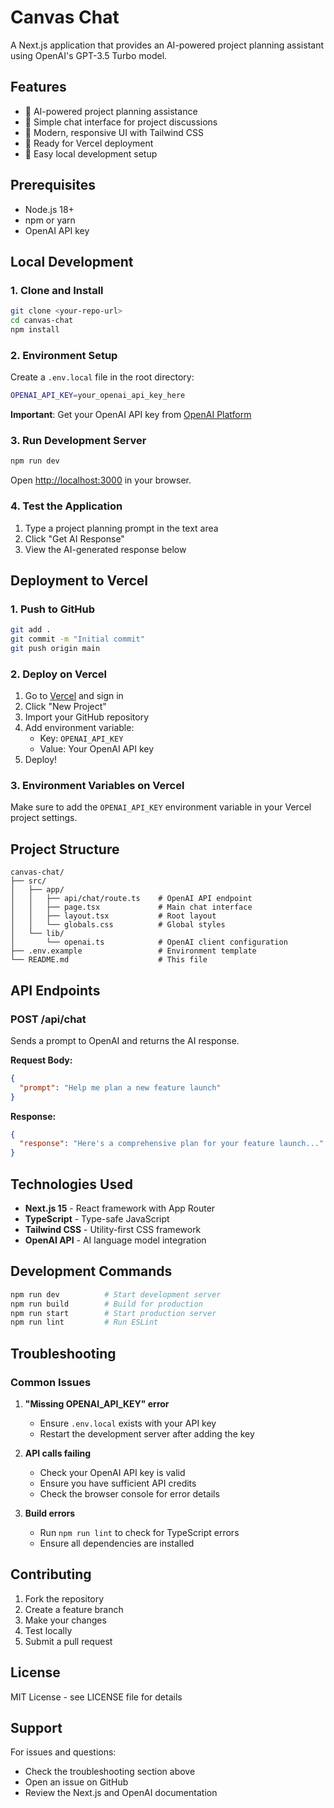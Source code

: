 # Canvas Chat

A Next.js application that provides an AI-powered project planning assistant using OpenAI's GPT-3.5 Turbo model.

## Features

- 🤖 AI-powered project planning assistance
- 💬 Simple chat interface for project discussions
- 🎨 Modern, responsive UI with Tailwind CSS
- 🚀 Ready for Vercel deployment
- 🔧 Easy local development setup

## Prerequisites

- Node.js 18+ 
- npm or yarn
- OpenAI API key

## Local Development

### 1. Clone and Install

```bash
git clone <your-repo-url>
cd canvas-chat
npm install
```

### 2. Environment Setup

Create a `.env.local` file in the root directory:

```bash
OPENAI_API_KEY=your_openai_api_key_here
```

**Important**: Get your OpenAI API key from [OpenAI Platform](https://platform.openai.com/api-keys)

### 3. Run Development Server

```bash
npm run dev
```

Open [http://localhost:3000](http://localhost:3000) in your browser.

### 4. Test the Application

1. Type a project planning prompt in the text area
2. Click "Get AI Response"
3. View the AI-generated response below

## Deployment to Vercel

### 1. Push to GitHub

```bash
git add .
git commit -m "Initial commit"
git push origin main
```

### 2. Deploy on Vercel

1. Go to [Vercel](https://vercel.com) and sign in
2. Click "New Project"
3. Import your GitHub repository
4. Add environment variable:
   - Key: `OPENAI_API_KEY`
   - Value: Your OpenAI API key
5. Deploy!

### 3. Environment Variables on Vercel

Make sure to add the `OPENAI_API_KEY` environment variable in your Vercel project settings.

## Project Structure

```
canvas-chat/
├── src/
│   ├── app/
│   │   ├── api/chat/route.ts    # OpenAI API endpoint
│   │   ├── page.tsx             # Main chat interface
│   │   ├── layout.tsx           # Root layout
│   │   └── globals.css          # Global styles
│   └── lib/
│       └── openai.ts            # OpenAI client configuration
├── .env.example                 # Environment template
└── README.md                    # This file
```

## API Endpoints

### POST /api/chat

Sends a prompt to OpenAI and returns the AI response.

**Request Body:**
```json
{
  "prompt": "Help me plan a new feature launch"
}
```

**Response:**
```json
{
  "response": "Here's a comprehensive plan for your feature launch..."
}
```

## Technologies Used

- **Next.js 15** - React framework with App Router
- **TypeScript** - Type-safe JavaScript
- **Tailwind CSS** - Utility-first CSS framework
- **OpenAI API** - AI language model integration

## Development Commands

```bash
npm run dev          # Start development server
npm run build        # Build for production
npm run start        # Start production server
npm run lint         # Run ESLint
```

## Troubleshooting

### Common Issues

1. **"Missing OPENAI_API_KEY" error**
   - Ensure `.env.local` exists with your API key
   - Restart the development server after adding the key

2. **API calls failing**
   - Check your OpenAI API key is valid
   - Ensure you have sufficient API credits
   - Check the browser console for error details

3. **Build errors**
   - Run `npm run lint` to check for TypeScript errors
   - Ensure all dependencies are installed

## Contributing

1. Fork the repository
2. Create a feature branch
3. Make your changes
4. Test locally
5. Submit a pull request

## License

MIT License - see LICENSE file for details

## Support

For issues and questions:
- Check the troubleshooting section above
- Open an issue on GitHub
- Review the Next.js and OpenAI documentation
